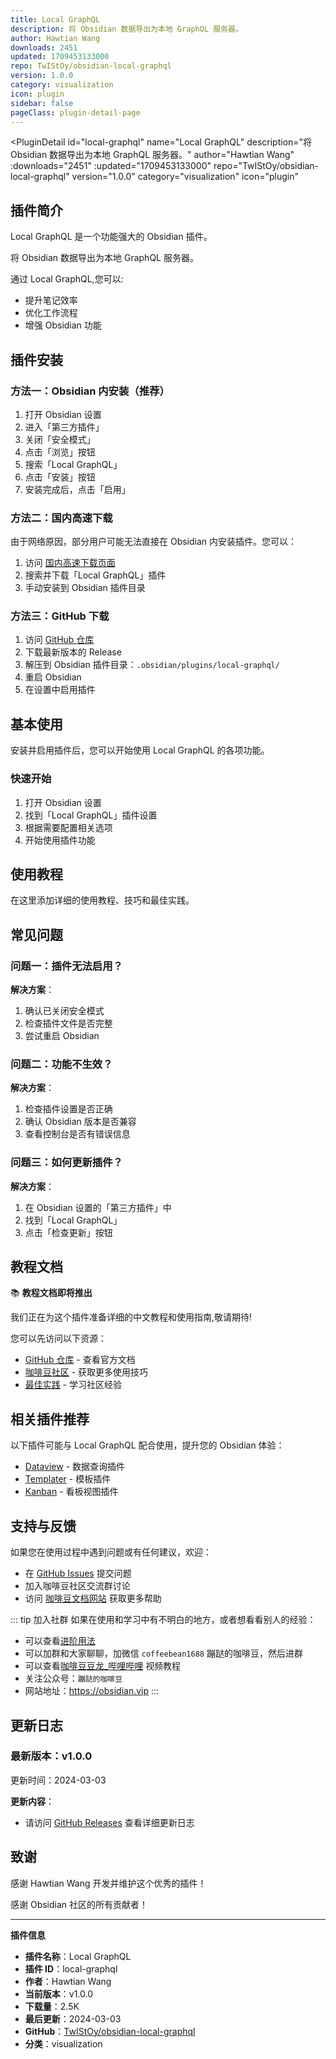 ```yaml
---
title: Local GraphQL
description: 将 Obsidian 数据导出为本地 GraphQL 服务器。
author: Hawtian Wang
downloads: 2451
updated: 1709453133000
repo: TwIStOy/obsidian-local-graphql
version: 1.0.0
category: visualization
icon: plugin
sidebar: false
pageClass: plugin-detail-page
---
```


<PluginDetail
  id="local-graphql"
  name="Local GraphQL"
  description="将 Obsidian 数据导出为本地 GraphQL 服务器。"
  author="Hawtian Wang"
  :downloads="2451"
  :updated="1709453133000"
  repo="TwIStOy/obsidian-local-graphql"
  version="1.0.0"
  category="visualization"
  icon="plugin"
>

<!-- AUTO_GENERATED_START -->
## 插件简介

Local GraphQL 是一个功能强大的 Obsidian 插件。

将 Obsidian 数据导出为本地 GraphQL 服务器。

通过 Local GraphQL,您可以:

- 提升笔记效率
- 优化工作流程
- 增强 Obsidian 功能

<!-- AUTO_GENERATED_END -->

<!-- AUTO_GENERATED_START -->
## 插件安装

### 方法一：Obsidian 内安装（推荐）

1. 打开 Obsidian 设置
2. 进入「第三方插件」
3. 关闭「安全模式」
4. 点击「浏览」按钮
5. 搜索「Local GraphQL」
6. 点击「安装」按钮
7. 安装完成后，点击「启用」

### 方法二：国内高速下载

由于网络原因，部分用户可能无法直接在 Obsidian 内安装插件。您可以：

1. 访问 [国内高速下载页面](/zh/documentation/obsidian-plugins-download.html)
2. 搜索并下载「Local GraphQL」插件
3. 手动安装到 Obsidian 插件目录

### 方法三：GitHub 下载

1. 访问 [GitHub 仓库](https://github.com/TwIStOy/obsidian-local-graphql)
2. 下载最新版本的 Release
3. 解压到 Obsidian 插件目录：`.obsidian/plugins/local-graphql/`
4. 重启 Obsidian
5. 在设置中启用插件

## 基本使用

安装并启用插件后，您可以开始使用 Local GraphQL 的各项功能。

### 快速开始

1. 打开 Obsidian 设置
2. 找到「Local GraphQL」插件设置
3. 根据需要配置相关选项
4. 开始使用插件功能

<!-- AUTO_GENERATED_END -->

<!-- CUSTOM_CONTENT_START:tutorial -->
## 使用教程

在这里添加详细的使用教程、技巧和最佳实践。

<!-- CUSTOM_CONTENT_END:tutorial -->

<!-- SHARED_CONTENT_START -->
## 常见问题

### 问题一：插件无法启用？

**解决方案**：
1. 确认已关闭安全模式
2. 检查插件文件是否完整
3. 尝试重启 Obsidian

### 问题二：功能不生效？

**解决方案**：
1. 检查插件设置是否正确
2. 确认 Obsidian 版本是否兼容
3. 查看控制台是否有错误信息

### 问题三：如何更新插件？

**解决方案**：
1. 在 Obsidian 设置的「第三方插件」中
2. 找到「Local GraphQL」
3. 点击「检查更新」按钮

## 教程文档

📚 **教程文档即将推出**

我们正在为这个插件准备详细的中文教程和使用指南,敬请期待!

您可以先访问以下资源：
- [GitHub 仓库](https://github.com/TwIStOy/obsidian-local-graphql) - 查看官方文档
- [咖啡豆社区](/zh/bases/) - 获取更多使用技巧
- [最佳实践](/zh/best-practices/) - 学习社区经验

## 相关插件推荐

以下插件可能与 Local GraphQL 配合使用，提升您的 Obsidian 体验：

- [Dataview](/zh/plugins/dataview.html) - 数据查询插件
- [Templater](/zh/plugins/templater-obsidian.html) - 模板插件
- [Kanban](/zh/plugins/obsidian-kanban.html) - 看板视图插件

## 支持与反馈

如果您在使用过程中遇到问题或有任何建议，欢迎：

- 在 [GitHub Issues](https://github.com/TwIStOy/obsidian-local-graphql/issues) 提交问题
- 加入咖啡豆社区交流群讨论
- 访问 [咖啡豆文档网站](https://obsidian.vip) 获取更多帮助

::: tip 加入社群
如果在使用和学习中有不明白的地方，或者想看看别人的经验：
- 可以查看[进阶用法](/zh/advanced)
- 可以加群和大家聊聊，加微信 `coffeebean1688` 蹦跶的咖啡豆，然后进群
- 可以查看[咖啡豆豆龙_哔哩哔哩](https://space.bilibili.com/618777356) 视频教程
- 关注公众号：`蹦跶的咖啡豆`
- 网站地址：https://obsidian.vip
:::
<!-- SHARED_CONTENT_END -->

<!-- AUTO_GENERATED_START -->
## 更新日志

### 最新版本：v1.0.0

更新时间：2024-03-03

**更新内容**：
- 请访问 [GitHub Releases](https://github.com/TwIStOy/obsidian-local-graphql/releases) 查看详细更新日志

## 致谢

感谢 Hawtian Wang 开发并维护这个优秀的插件！

感谢 Obsidian 社区的所有贡献者！

---

**插件信息**
- **插件名称**：Local GraphQL
- **插件 ID**：local-graphql
- **作者**：Hawtian Wang
- **当前版本**：v1.0.0
- **下载量**：2.5K
- **最后更新**：2024-03-03
- **GitHub**：[TwIStOy/obsidian-local-graphql](https://github.com/TwIStOy/obsidian-local-graphql)
- **分类**：visualization
<!-- AUTO_GENERATED_END -->

</PluginDetail>

